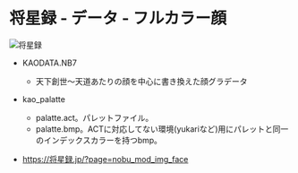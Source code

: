# 将星録 - データ - フルカラー顔

![将星録](https://img.shields.io/badge/将星録-with_PK-6479ff.svg)

- KAODATA.NB7
  - 天下創世～天道あたりの顔を中心に書き換えた顔グラデータ

- kao_palatte 
  - palatte.act。パレットファイル。
  - palatte.bmp。ACTに対応してない環境(yukariなど)用にパレットと同一のインデックスカラーを持つbmp。
  
- https://将星録.jp/?page=nobu_mod_img_face
